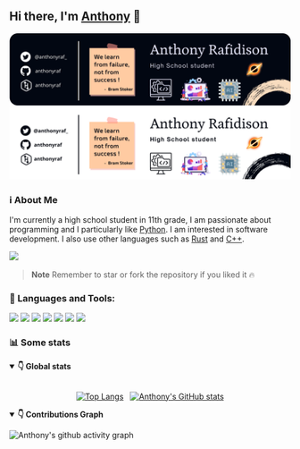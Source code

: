 ## Hi there, I'm [Anthony](https://github.com/anthonyraf) 👋
![cover-light-mode](./cover_top_dark.png#gh-dark-mode-only)
![cover-dark-mode](./cover_top_light.png#gh-light-mode-only)
### ℹ About Me 
I'm currently a high school student in 11th grade, I am passionate about programming and I particularly like [Python](https://python.org). I am interested in software development. I also use other languages such as [Rust](https://www.rust-lang.org/) and [C++](http://www.cplusplus.org/).

<!-- <a href='mailto:benjaraf006@gmail.com'><img src="contact.png" align='center'></a> -->
<a href="https://www.buymeacoffee.com/anthonyraf"><img height=40 src="https://img.buymeacoffee.com/button-api/?text=Buy me a coffee&emoji=&slug=anthonyraf&button_colour=FF5F5F&font_colour=ffffff&font_family=Poppins&outline_colour=000000&coffee_colour=FFDD00" /></a>

> **Note**
> Remember to star or fork the repository if you liked it 🔥

### 🧰 Languages and Tools:	

<div>

<!--<img src='python_logo.png' href='https://python.org' height=60>
<img src='rust_logo.png' href='https://www.rust-lang.org' height=55>
<img src='cpp_logo.png' href='http://www.cplusplus.org/' height=60>&nbsp;
<img src="./qt_logo.png" height=60 href='https://qt.org'>&nbsp;
<img src="./vscode_logo.png" height=60 href='https://code.visualstudio.com/'>&nbsp;
<img src="./jupyter_logo.png" height=60 href='https://jupyter.org/'>-->

  <img src="https://img.shields.io/badge/Python-3776AB?style=for-the-badge&logo=python&logoColor=white"/>
  <img src="https://img.shields.io/badge/C%2B%2B-00599C?style=for-the-badge&logo=c%2B%2B&logoColor=white"/>
  <img src="https://img.shields.io/badge/azure-%230072C6.svg?style=for-the-badge&logo=microsoftazure&logoColor=white"/>
  <img src="https://img.shields.io/badge/jupyter-%23FA0F00.svg?style=for-the-badge&logo=jupyter&logoColor=white"/>
  <img src="https://img.shields.io/badge/Visual%20Studio%20Code-0078d7.svg?style=for-the-badge&logo=visual-studio-code&logoColor=white"/>
  <img src="https://img.shields.io/badge/rust-%23000000.svg?style=for-the-badge&logo=rust&logoColor=white"/>
  <img src="https://img.shields.io/badge/Qt-%23217346.svg?style=for-the-badge&logo=Qt&logoColor=white"/>
  
</div>

### 📊 Some stats

<details open>
<summary><b>👇 Global stats</b><br><br></summary>

<div align='center'>

[![Top Langs](https://github-readme-stats.vercel.app/api/top-langs/?username=anthonyraf&layout=compact)](https://github.com/anuraghazra/github-readme-stats) &nbsp; [![Anthony's GitHub stats](https://github-readme-stats.vercel.app/api?username=anthonyraf&show_icons=true&hide_title=true&hide_rank=false&card_width=400)](https://github.com/anuraghazra/github-readme-stats)
<div>

</details>

<details open>
<summary><b>👇 Contributions Graph</b></summary>

![Anthony's github activity graph](https://github-graph.herokuapp.com/graph?username=anthonyraf&hide_border=true&radius=15&theme=github-compact&hide_title=true&bg_color=020712)

